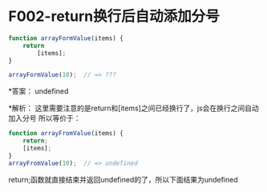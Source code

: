 # F002-return换行后自动添加分号

```js
function arrayFormValue(items) {
	return 
		[items];
}

arrayFormValue(10);  // => ???
```

*答案：
undefined

*解析：
这里需要注意的是return和[items]之间已经换行了，js会在换行之间自动加入分号
所以等价于：

```js
function arrayFromValue(items) {
	return;
	[items];
}
arrayFromValue(10);  // => undefined
```

return;函数就直接结束并返回undefined的了，所以下面结果为undefined